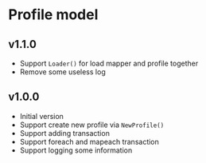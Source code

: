 # Profile model

## v1.1.0

- Support `Loader()` for load mapper and profile together
- Remove some useless log

## v1.0.0

- Initial version
- Support create new profile via `NewProfile()`
- Support adding transaction
- Support foreach and mapeach transaction
- Support logging some information
